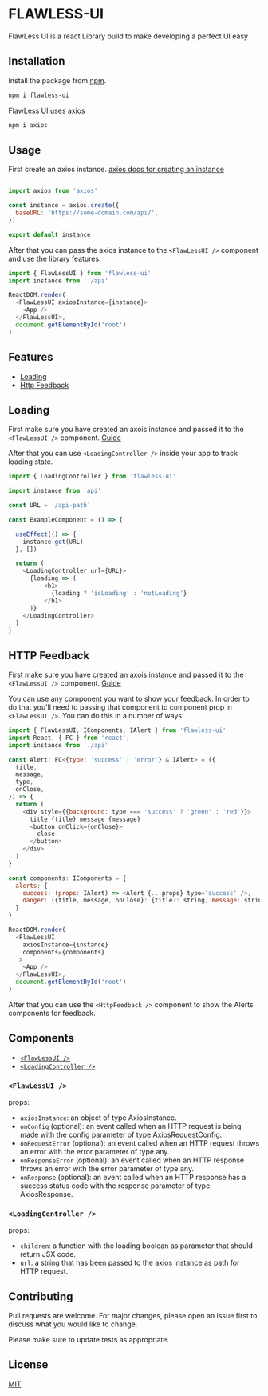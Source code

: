 # FLAWLESS-UI

FlawLess UI is a react Library build to make developing a perfect UI easy

## Installation

Install the package from [npm](https://www.npmjs.com/package/flawless-ui).

```bash
npm i flawless-ui
```

FlawLess UI uses <a href="https://www.npmjs.com/package/axios" target="_blank">axios</a>

```bash
npm i axios
```

## Usage

First create an axios instance. <a href="https://www.npmjs.com/package/axios#creating-an-instance" target="_blank">axios docs for creating an instance</a>

```javascript

import axios from 'axios'

const instance = axios.create({
  baseURL: 'https://some-domain.com/api/',
})

export default instance
```

After that you can pass the axios instance to the ```<FlawLessUI />``` component and use the library features.

```javascript
import { FlawLessUI } from 'flawless-ui'
import instance from './api'

ReactDOM.render(
  <FlawLessUI axiosInstance={instance}>
    <App />
  </FlawLessUI>,
  document.getElementById('root')
)
```

## Features

- [Loading][1]
- [Http Feedback][2]

[1]: https://www.npmjs.com/package/flawless-ui#loading
[2]: https://www.npmjs.com/package/flawless-ui#http-Feedback

## Loading

First make sure you have created an axois instance and passed it to the ```<FlawLessUI />``` component. [Guide](https://www.npmjs.com/package/flawless-ui#usage)

After that you can use ```<LoadingController />``` inside your app to track loading state.

```javascript
import { LoadingController } from 'flawless-ui'

import instance from 'api'

const URL = '/api-path'

const ExampleComponent = () => {

  useEffect(() => {
    instance.get(URL)
  }, [])

  return (
    <LoadingController url={URL}>
      {loading => (
          <h1>
            {loading ? 'isLoading' : 'notLoading'}
          </h1>
      )}
    </LoadingController>
  )
}
```

## HTTP Feedback

First make sure you have created an axois instance and passed it to the ```<FlawLessUI />``` component. [Guide](https://www.npmjs.com/package/flawless-ui#usage)

You can use any component you want to show your feedback. In order to do that you'll need to passing that component to component prop in ```<FlawLessUI />```. You can do this in a number of ways.

```javascript
import { FlawLessUI, IComponents, IAlert } from 'flawless-ui'
import React, { FC } from 'react';
import instance from './api'

const Alert: FC<{type: 'success' | 'error'} & IAlert> = ({
  title,
  message,
  type,
  onClose,
}) => {
  return (
    <div style={{background: type === 'success' ? 'green' : 'red'}}>
      title {title} message {message}
      <button onClick={onClose}>
        close
      </button>
    </div>
  )
}

const components: IComponents = {
  alerts: {
    success: (props: IAlert) => <Alert {...props} type='success' />,
    danger: ({title, message, onClose}: {title?: string, message: string, onClose?: () => any}) => <Alert title={title} message={message} onClose={onClose} type='error' />,
  }
}

ReactDOM.render(
  <FlawLessUI 
    axiosInstance={instance}
    components={components}
   >
    <App />
  </FlawLessUI>,
  document.getElementById('root')
)

```

After that you can use the ```<HttpFeedback />``` component to show the Alerts components for feedback.

## Components

- [```<FlawLessUI />```][1]
- [```<LoadingController />```][2]

[1]: https://www.npmjs.com/package/flawless-ui#flawlessui-
[2]: https://www.npmjs.com/package/flawless-ui#loadingcontroller-


### ```<FlawLessUI />```

props:
- ```axiosInstance```: an object of type AxiosInstance.
- ```onConfig``` (optional): an event called when an HTTP request is being made with the config parameter of type AxiosRequestConfig.
- ```onRequestError``` (optional): an event called when an HTTP request throws an error with the error parameter of type any.
- ```onResponseError``` (optional): an event called when an HTTP response throws an error with the error parameter of type any.
- ```onResponse``` (optional): an event called when an HTTP response has a success status code with the response parameter of type AxiosResponse.

### ```<LoadingController />```

props:
- ```children```: a function with the loading boolean as parameter that should return JSX code.
- ```url```: a string that has been passed to the axios instance as path for HTTP request.

## Contributing
Pull requests are welcome. For major changes, please open an issue first to discuss what you would like to change.

Please make sure to update tests as appropriate.

## License
[MIT](https://choosealicense.com/licenses/mit/)
